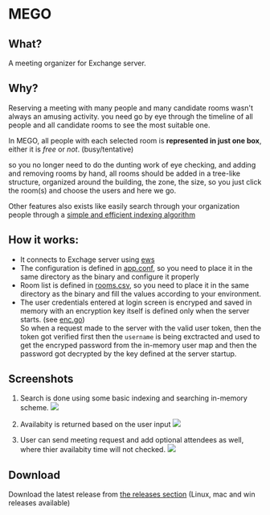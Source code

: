 # MEGO

## What?
A meeting organizer for Exchange server.

## Why?
Reserving a meeting with many people and many candidate rooms wasn't always an amusing activity. you need go by eye through the timeline of all people and all candidate rooms to see the most suitable one.

In MEGO, all people with each selected room is **represented in just one box**, either it is *free* or *not*. (busy/tentative)

so you no longer need to do the dunting work of eye checking, and adding and removing rooms by hand, all rooms should be added in a tree-like structure, organized around the building, the zone, the size, so you just click the room(s) and choose the users and here we go.

Other features also exists like easily search through your organization people through a [simple and efficient indexing algorithm](https://medium.com/@mhewedy_46874/implementing-a-simple-indexing-algorithm-in-golang-c65be7eaa563)

## How it works:
* It connects to Exchage server using [ews](http://github.com/mhewedy/ews)
* The configuration is defined in [app.conf](https://github.com/mhewedy/mego/blob/master/mego-api/app.conf), so you need to place it in the same directory as the binary and configure it properly
* Room list is defined in [rooms.csv](https://github.com/mhewedy/mego/blob/master/mego-api/rooms.csv), so you need to place it in the same directory as the binary and fill the values according to your environment.
* The user credentials entered at login screen is encryped and saved in memory with an encryption key itself is defined only when the server starts. (see [enc.go](https://github.com/mhewedy/mego/blob/master/mego-api/user/enc.go))    
So when a request made to the server with the valid user token, then the token got verified first then the `username` is being exctracted and used to get the encryped password from the in-memory user map and then the password got decrypted by the key defined at the server startup.

## Screenshots

1. Search is done using some basic indexing and searching in-memory scheme.
<kbd> <img src="https://github.com/mhewedy/mego/raw/master/screenshots/1.png"> </kbd>

2. Availabity is returned based on the user input
<kbd> <img src="https://github.com/mhewedy/mego/raw/master/screenshots/2.png"></kbd>

3. User can send meeting request and add optional attendees as well, where thier availabity time will not checked.
<kbd> <img src="https://github.com/mhewedy/mego/raw/master/screenshots/3.png"></kbd>

## Download
Download the latest release from [the releases section](https://github.com/mhewedy/mego/releases/latest) (Linux, mac and win releases available) 

